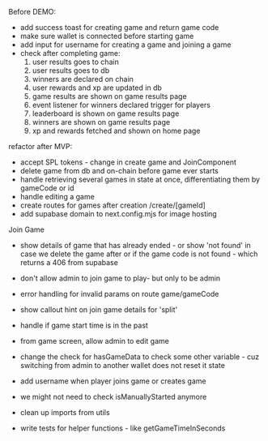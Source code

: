 Before DEMO:

- add success toast for creating game and return game code
- make sure wallet is connected before starting game
- add input for username for creating a game and joining a game
- check after completing game:
  1. user results goes to chain
  2. user results goes to db
  3. winners are declared on chain
  4. user rewards and xp are updated in db
  5. game results are shown on game results page
  6. event listener for winners declared trigger for players
  7. leaderboard is shown on game results page
  8. winners are shown on game results page
  9. xp and rewards fetched and shown on home page

refactor after MVP:

- accept SPL tokens - change in create game and JoinComponent
- delete game from db and on-chain before game ever starts
- handle retrieving several games in state at once, differentiating them by gameCode or id
- handle editing a game
- create routes for games after creation /create/[gameId]
- add supabase domain to next.config.mjs for image hosting

Join Game

- show details of game that has already ended - or show 'not found' in case we delete the game after or if the game code is not found - which returns a 406 from supabase
- don't allow admin to join game to play- but only to be admin
- error handling for invalid params on route game/gameCode
- show callout hint on join game details for 'split'
- handle if game start time is in the past
- from game screen, allow admin to edit game
- change the check for hasGameData to check some other variable - cuz switching from admin to another wallet does not reset it state
- add username when player joins game or creates game
- we might not need to check isManuallyStarted anymore

- clean up imports from utils

- write tests for helper functions - like getGameTimeInSeconds
